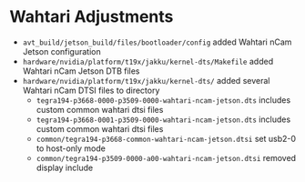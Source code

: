 # Wahtari Adjustments

- `avt_build/jetson_build/files/bootloader/config` added Wahtari nCam Jetson configuration
- `hardware/nvidia/platform/t19x/jakku/kernel-dts/Makefile` added Wahtari nCam Jetson DTB files
- `hardware/nvidia/platform/t19x/jakku/kernel-dts/` added several Wahtari nCam DTSI files to directory
    - `tegra194-p3668-0000-p3509-0000-wahtari-ncam-jetson.dts` includes custom common wahtari dtsi files
    - `tegra194-p3668-0001-p3509-0000-wahtari-ncam-jetson.dts` includes custom common wahtari dtsi files
    - `common/tegra194-p3668-common-wahtari-ncam-jetson.dtsi` set usb2-0 to host-only mode
    - `common/tegra194-p3509-0000-a00-wahtari-ncam-jetson.dtsi` removed display include